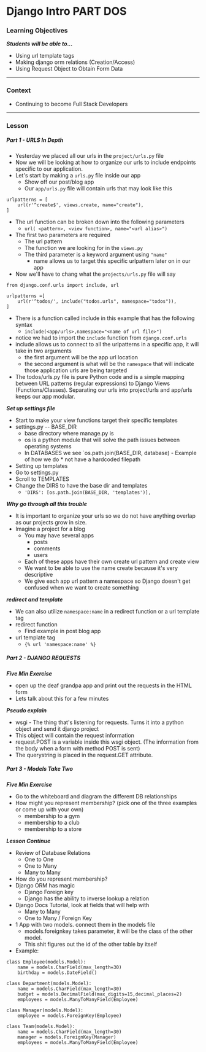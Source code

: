 # Django Intro PART DOS

### Learning Objectives
***Students will be able to...***

* Using url template tags
* Making django orm relations (Creation/Access)
* Using Request Object to Obtain Form Data
---

### Context

* Continuing to become Full Stack Developers

---

### Lesson

##### Part 1 - URLS In Depth

* Yesterday we placed all our urls in the `project/urls.py` file
* Now we will be looking at how to organize our urls to include endpoints specific to our application.
* Let's start by making a `urls.py` file inside our app
	* Show off our post/blog app
	* Our `app/urls.py` file will contain urls that may look like this
	
```
urlpatterns = [
	url(r'^create$', views.create, name="create"),
]
```
* The url function can be broken down into the following parameters
	* `url( <pattern>, <view function>, name="<url alias>")`
* The first two parameters are required
	* The url pattern
	* The function we are looking for in the `views.py`
	* The third parameter is a keyword argument using `"name"`
		* name allows us to target this specific urlpattern later on in our app
* Now we'll have to chang what the `projects/urls.py` file will say

```
from django.conf.urls import include, url

urlpatterns =[
	url(r'^todos/', include("todos.urls", namespace="todos")),
]
```
* There is a function called include in this example that has the following syntax
	* `include(<app/urls>,namespace="<name of url file>")`
* notice we had to import the `include` function from `django.conf.urls`
* include allows us to connect to all the urlpatterns in a specific app, it will take in two arguments
	* the first argument will be the app url location
	* the second argument is what will be the `namespace` that will indicate those application urls are being targeted
* The todos/urls.py file is pure Python code and is a simple mapping between URL patterns (regular expressions) to Django Views (Functions/Classes). Separating our urls into project/urls and app/urls keeps our app modular. 

***Set up settings file***

* Start to make your view functions target their specific templates
* settings.py -- BASE_DIR
	* base directory where manage.py is
	* os is a python module that will solve the path issues between operating systems
	* In DATABASES we see `os.path.join(BASE_DIR, database) - Example of how we do * not have a hardcoded filepath
* Setting up templates
* Go to settings.py
* Scroll to TEMPLATES
* Change the DIRS to have the base dir and templates
	* `'DIRS': [os.path.join(BASE_DIR, 'templates')],`

***Why go through all this trouble***

* It is important to organize your urls so we do not have anything overlap as our projects grow in size.
* Imagine a project for a blog
	* You may have several apps
		* posts
		* comments
		* users
	* Each of these apps have their own create url pattern and create view
	* We want to be able to use the name create because it's very descriptive
	* We give each app url pattern a namespace so Django doesn't get confused when we want to create something

***redirect and template***

* We can also utilize `namespace:name` in a redirect function or a url template tag
* redirect function
	* Find example in post blog app
* url template tag
	* `{% url 'namespace:name' %}`


##### Part 2 - DJANGO REQUESTS

***Five Min Exercise***

* open up the deaf grandpa app and print out the requests in the HTML form
* Lets talk about this for a few minutes

***Pseudo explain***

* wsgi - The thing that's listening for requests. Turns it into a python object and send it django project
* This object will contain the request information
* request.POST is a variable inside this wsgi object. (The information from the body when a form with method POST is sent)
* The querystring is placed in the request.GET attribute. 

##### Part 3 - Models Take Two

***Five Min Exercise***

* Go to the whiteboard and diagram the different DB relationships
* How might you represent membership? (pick one of the three examples or come up with your own)
	* membership to a gym
	* membership to a club
	* membership to a store

***Lesson Continue***

* Review of Database Relations
	* One to One
	* One to Many
	* Many to Many
* How do you represent membership?
* Django ORM has magic
	* Django Foreign key
	* Django has the ability to inverse lookup a relation
* Django Docs Tutorial, look at fields that will help with
	* Many to Many
	* One to Many / Foreign Key
* 1 App with two models. connect them in the models file
	* models.foreignkey takes parameter, it will be the class of the other model.
	* This shit figures out the id of the other table by itself
* Example:

```
class Employee(models.Model):
    name = models.CharField(max_length=30)
    birthday = models.DateField()

class Department(models.Model):
    name = models.CharField(max_length=30)
    budget = models.DecimalField(max_digits=15,decimal_places=2)
    employees = models.ManyToManyField(Employee)

class Manager(models.Model):
    employee = models.ForeignKey(Employee)

class Team(models.Model):
    name = models.CharField(max_length=30)
    manager = models.ForeignKey(Manager)
    employees = models.ManyToManyField(Employee)
```



